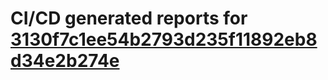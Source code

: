 # CI/CD generated reports for [3130f7c1ee54b2793d235f11892eb8d34e2b274e](https://github.com/hydephp/develop/commit/3130f7c1ee54b2793d235f11892eb8d34e2b274e)
